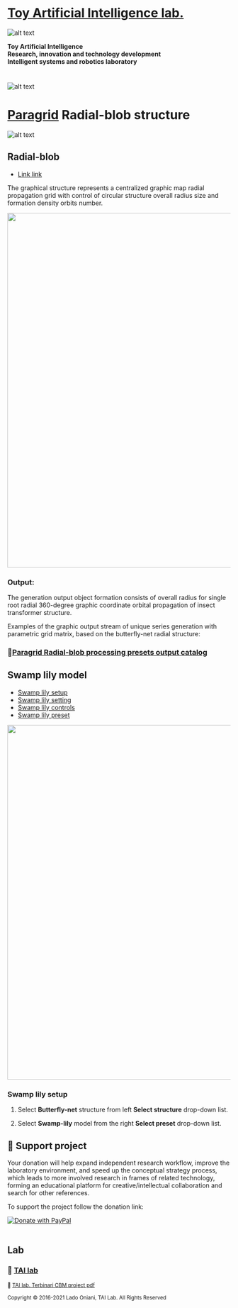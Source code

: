 

 # [Toy Artificial Intelligence lab.](https://ladooniani.github.io/tailab/) 
 
 ![alt text](https://github.com/ladooniani/tailab/blob/master/assets/toy_artificial_intelligence_lab_logo.png)

**Toy Artificial Intelligence\
Research, innovation and technology development\
Intelligent systems and robotics laboratory**

#

![alt text](https://github.com/ladooniani/tailab/blob/master/assets/tai_lab_terbinari_cbm_project_logo.png)

# [Paragrid](https://github.com/Toy-Artificial-Intelligence-lab/paragrid-doc) Radial-blob structure

![alt text](https://github.com/ladooniani/resume-cv/blob/main/img/img15.jpg)

## Radial-blob

 - [Link link](#Link-link)

The graphical structure represents a centralized graphic map radial propagation grid with control of circular structure overall radius size and formation density orbits number.

<img src="https://github.com/Toy-Artificial-Intelligence-lab/paragrid-doc/blob/main/images/paragrid/paragrid-app-10.png" width="800">

### Output:
 
The generation output object formation consists of overall radius for single root radial 360-degree graphic coordinate orbital propagation of insect transformer structure.

Examples of the graphic output stream of unique series generation with parametric grid matrix, based on the butterfly-net radial structure:
 
### 📌[Paragrid Radial-blob processing presets output catalog](https://github.com/Toy-Artificial-Intelligence-lab/paragrid-doc/blob/main/markups/paragrid-radial-blob-presets.md) 

## Swamp lily model

 - [Swamp lily setup](#Swamp-lily-setup)
 - [Swamp lily setting](#Swamp-lily-setting)
 - [Swamp lily controls](#Swamp-lily-controls)
 - [Swamp lily preset](#Swamp-lily-preset)

<img src="https://github.com/Toy-Artificial-Intelligence-lab/paragrid-doc/blob/main/images/paragrid/paragrid-app-5.png" width="800">

### Swamp lily setup

1. Select **Butterfly-net** structure from left **Select structure** drop-down list.

2. Select **Swamp-lily** model from the right **Select preset** drop-down list.









## 💖 Support project

Your donation will help expand independent research workflow, improve the laboratory environment, and speed up the conceptual strategy process, which leads to more involved research in frames of related technology, forming an educational platform for creative/intellectual collaboration and search for other references.

To support the project follow the donation link: 

<a href="https://www.paypal.com/cgi-bin/webscr?cmd=_s-xclick&hosted_button_id=GRGH6SL9EL72U">
  <img src="https://www.paypalobjects.com/en_US/i/btn/btn_donate_SM.gif" alt="Donate with PayPal" /><br><br>
</a>

## Lab

### 🔬 [TAI lab](https://ladooniani.github.io/tailab/) 

<sub>📃 [TAI lab. Terbinari CBM project pdf](https://github.com/ladooniani/tailab/blob/master/docs/tai.pdf)<sub>

<sub>Copyright © 2016-2021 Lado Oniani, TAI Lab. All Rights Reserved<sub>

